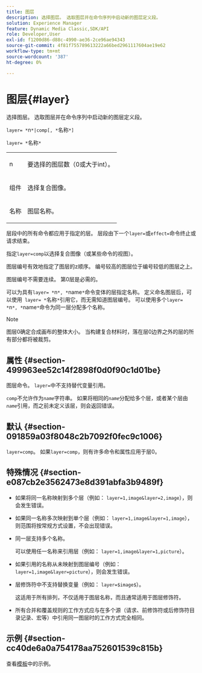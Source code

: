 ```yaml
---
title: 图层
description: 选择图层。 选取图层并在命令序列中启动新的图层定义段。
solution: Experience Manager
feature: Dynamic Media Classic,SDK/API
role: Developer,User
exl-id: f1200d86-d88c-4990-ae36-2ce96ae94343
source-git-commit: 4f81f755789613222a66bed2961117604ae19e62
workflow-type: tm+mt
source-wordcount: '387'
ht-degree: 0%

---
```


# 图层{#layer}

选择图层。 选取图层并在命令序列中启动新的图层定义段。

`layer= *`n`*|comp[, *`名称`*]`

`layer= *`名称`*`

<table id="simpletable_22DE3365A6454949B0D30C6D7110476E"> 
 <tr class="strow"> 
  <td class="stentry"> <p><span class="codeph"> <span class="varname"> n</span></span> </p></td> 
  <td class="stentry"> <p>要选择的图层数（0或大于int）。 </p></td> 
 </tr> 
 <tr class="strow"> 
  <td class="stentry"> <p><span class="codeph">组件</span> </p></td> 
  <td class="stentry"> <p>选择复合图像。 </p></td> 
 </tr> 
 <tr class="strow"> 
  <td class="stentry"> <p><span class="codeph"> <span class="varname">名称</span></span> </p></td> 
  <td class="stentry"> <p>图层名称。 </p></td> 
 </tr> 
</table>

层段中的所有命令都应用于指定的层。 层段由下一个`layer=`或`effect=`命令终止或请求结束。

指定`layer=comp`以选择复合图像（或某些命令的视图）。

图层编号有效地指定了图层的z顺序。 编号较高的图层位于编号较低的图层之上。

图层编号不需要连续。 第0层是必需的。

可以为具有`layer= *`n`*, *`name`*`命令变体的层指定名称。 定义命名图层后，可以使用` layer= *`名称`*`引用它，而无需知道图层编号。 可以使用多个`layer= *`n`*, *`name`*`命令为同一层分配多个名称。

>[!NOTE]
>
>图层0确定合成画布的整体大小。 当构建复合材料时，落在层0边界之外的层的所有部分都将被裁剪。

## 属性 {#section-499963ee52c14f2898f0d0f90c1d01be}

图层命令。 `layer=`中不支持替代变量引用。

`comp`不允许作为&#x200B;*`name`*&#x200B;字符串。 如果将相同的&#x200B;*`name`*&#x200B;分配给多个层，或者某个层由&#x200B;*`name`*&#x200B;引用，而之前未定义该层，则会返回错误。

## 默认 {#section-091859a03f8048c2b7092f0fec9c1006}

`layer=comp`。 如果`layer=comp`，则有许多命令和属性应用于层0。

## 特殊情况 {#section-e087cb2e3562473e8d391abfa3b9489f}

* 如果将同一名称映射到多个层（例如： `layer=1,image&layer=2,image`），则会发生错误。
* 如果同一名称多次映射到单个层（例如： `layer=1,image&layer=1,image`），则范围将按常规方式设置，不会出现错误。
* 同一层支持多个名称。

  可以使用任一名称来引用层（例如： `layer=1,image&layer=1,picture`）。
* 如果引用的名称从未映射到图层编号（例如： `layer=1,image&layer=picture`），则会发生错误。
* 层修饰符中不支持替换变量（例如： `layer=$image$`）。

  这适用于所有排列，不仅适用于图层名称，而且通常适用于图层修饰符。

* 所有合并和覆盖规则的工作方式应与在多个源（请求、前修饰符或后修饰符目录记录、宏等）中引用同一图层时的工作方式完全相同。

## 示例 {#section-cc40de6a0a754178aa752601539c815b}

查看[模板](../../../../../is-api/http-ref/image-serving-api-ref/c-http-protocol-reference/c-templates/c-templates.md#concept-3cd2d2adae0e41b2979b9640244d4d3e)中的示例。
